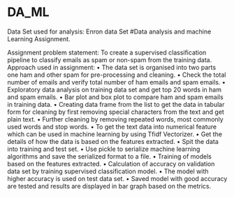 # DA_ML
Data Set used for analysis: Enron data Set
#Data analysis and machine Learning Assignment.

Assignment problem statement: 
To create a supervised classification pipeline to classify emails as spam or non-spam from the training data.
Approach used in assignment: 
•	The data set is organised into two parts one ham and other spam for pre-processing and cleaning. 
•	Check the total number of emails and verify total number of ham emails and spam emails.
•	Exploratory data analysis on training data set and get top 20 words in ham and spam emails.
•	Bar plot and box plot to compare ham and spam emails in training data.
•	Creating data frame from the list to get the data in tabular form for cleaning by first removing special characters from the text and get plain text.
•	Further cleaning by removing repeated words, most commonly used words and stop words.
•	To get the text data into numerical feature which can be used in machine learning by using Tfidf Vectorizer.
•	Get the details of how the data is based on the features extracted.
•	Spit the data into training and test set.
•	Use pickle to serialize machine learning algorithms and save the serialized format to a file.
•	Training of models based on the features extracted.
•	Calculation of  accuracy on validation data set by training supervised classification model.
•	The model with higher accuracy is used on test data set.
•	Saved model with good accuracy are tested and results are displayed in bar graph based on the metrics.



